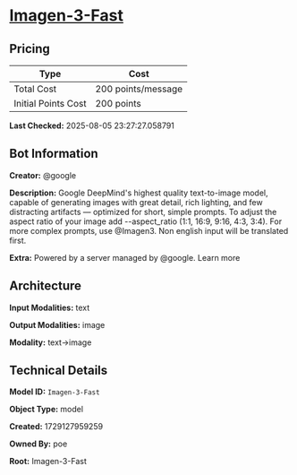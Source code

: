 # [Imagen-3-Fast](https://poe.com/Imagen-3-Fast)

## Pricing

| Type | Cost |
|------|------|
| Total Cost | 200 points/message |
| Initial Points Cost | 200 points |

**Last Checked:** 2025-08-05 23:27:27.058791


## Bot Information

**Creator:** @google

**Description:** Google DeepMind's highest quality text-to-image model, capable of generating images with great detail, rich lighting, and few distracting artifacts — optimized for short, simple prompts. To adjust the aspect ratio of your image add --aspect_ratio (1:1, 16:9, 9:16, 4:3, 3:4). For more complex prompts, use @Imagen3. Non english input will be translated first.

**Extra:** Powered by a server managed by @google. Learn more


## Architecture

**Input Modalities:** text

**Output Modalities:** image

**Modality:** text->image


## Technical Details

**Model ID:** `Imagen-3-Fast`

**Object Type:** model

**Created:** 1729127959259

**Owned By:** poe

**Root:** Imagen-3-Fast

